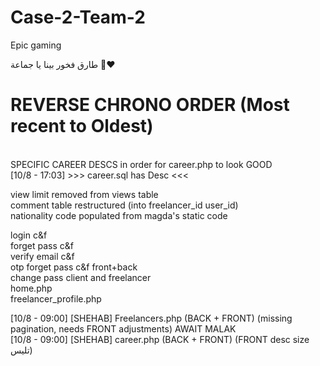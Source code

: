# Case-2-Team-2
Epic gaming
<br/>

طارق فخور بينا يا جماعة 🤩❤️
<br/>
# REVERSE CHRONO ORDER (Most recent to Oldest)
<br/>
SPECIFIC CAREER DESCS in order for career.php to look GOOD <br/>
[10/8 - 17:03] >>> career.sql has Desc <<< <br/>

view limit removed from views table<br/>
comment table restructured (into freelancer_id 	user_id)<br/>
nationality code populated from magda's static code <br/>

login c&f<br/>
forget pass c&f<br/>
verify email c&f<br/>
otp forget pass c&f front+back<br/>
change pass client and freelancer<br/>
home.php<br/>
freelancer_profile.php<br/>

[10/8 - 09:00] [SHEHAB] Freelancers.php (BACK + FRONT) (missing pagination, needs FRONT adjustments) AWAIT MALAK<br/>
[10/8 - 09:00] [SHEHAB] career.php (BACK + FRONT) (FRONT desc size تليس)<br/>
